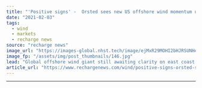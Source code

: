 ```yaml
---
title: "'Positive signs' -  Orsted sees new US offshore wind momentum under Biden"
date: "2021-02-03"
tags: 
  - wind
  - markets
  - recharge news
source: "recharge news"
image_url: "https://images-global.nhst.tech/image/ejMxR29MOHI2bHJRSUNHenBmaDVvUWJBUEdCdmh4b1l5dlU4cDZKYmRxYz0=/nhst/binary/cadd86146e1316f8f3c92f5feaa3b341"
image_fp: "/assets/img/post_thumbnails/146.jpg"
lead: "Global offshore wind giant still awaiting clarity on east coast projects but hopes for 'timely, predictable permitting regime'"
article_url: "https://www.rechargenews.com/wind/positive-signs-orsted-sees-new-us-offshore-wind-momentum-under-biden/2-1-956165"
---
```


---
